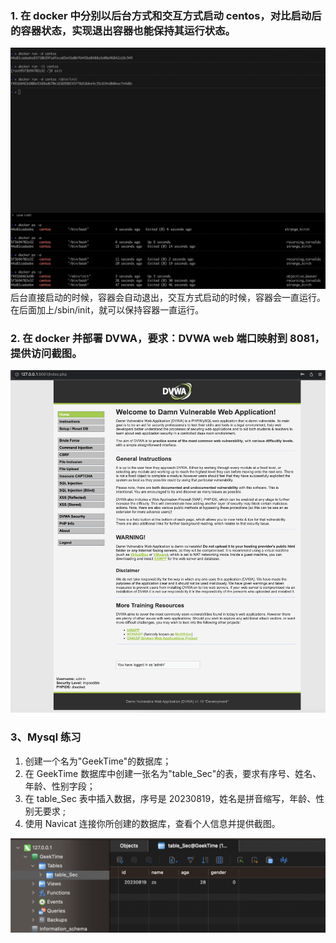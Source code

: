 ### 1. 在 docker 中分别以后台方式和交互方式启动 centos，对比启动后的容器状态，实现退出容器也能保持其运行状态。
![1](assets/img/1.png)
后台直接启动的时候，容器会自动退出，交互方式启动的时候，容器会一直运行。
在后面加上/sbin/init，就可以保持容器一直运行。


### 2. 在 docker 并部署 DVWA，要求：DVWA web 端口映射到 8081，提供访问截图。
![2](assets/img/2.png)

### 3、Mysql 练习
1. 创建一个名为"GeekTime"的数据库；
2. 在 GeekTime 数据库中创建一张名为"table_Sec"的表，要求有序号、姓名、年龄、性别字段；
3. 在 table_Sec 表中插入数据，序号是 20230819，姓名是拼音缩写，年龄、性别无要求 ;
4. 使用 Navicat 连接你所创建的数据库，查看个人信息并提供截图。

![3](assets/img/3.png)